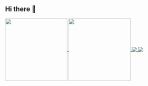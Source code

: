 ## Hi there 👋

<a href="https://github.com/florianAriasu/github-readme-stats">
  <img height=200 align="center" src="https://github-readme-stats.vercel.app/api?username=florianAriasu" />
</a>
<a href="https://github.com/florianAriasu/convoychat">
  <img height=200 align="center" src="https://github-readme-stats.vercel.app/api/top-langs?username=florianAriasu&layout=compact&langs_count=8&card_width=320" />
</a>

<a href="https://github.com/florianAriasu/github-readme-stats">
  <img align="center" src="https://github-readme-stats.vercel.app/api/pin/?username=florianAriasu&repo=github-readme-stats" />
</a>
<a href="https://github.com/florianAriasu/convoychat">
  <img align="center" src="https://github-readme-stats.vercel.app/api/pin/?username=florianAriasu&repo=convoychat" />
</a>